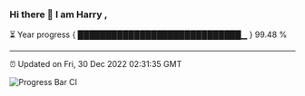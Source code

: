 ### Hi there 👋 I am Harry , 

⏳ Year progress { █████████████████████████████▁ } 99.48 %

---

⏰ Updated on Fri, 30 Dec 2022 02:31:35 GMT

![Progress Bar CI](https://github.com/duykhang68/duykhang68/workflows/Progress%20Bar%20CI/badge.svg)
